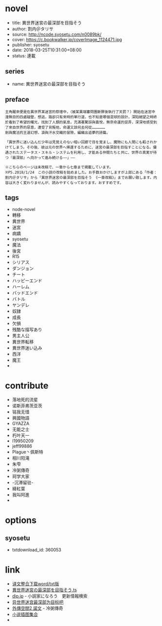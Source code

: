 
# novel

- title: 異世界迷宮の最深部を目指そう
- author: 割内＠タリサ
- source: http://ncode.syosetu.com/n0089bk/
- cover: https://c.bookwalker.jp/coverImage_1124471.jpg
- publisher: syosetu
- date: 2018-03-25T10:31:00+08:00
- status: 連載

## series

- name: 異世界迷宮の最深部を目指そう

## preface

```
主角醒來便是在異世界某迷宮的祭壇中，（被某異端審問團斷罪後執行了天罰？）開始在迷宮中漫無目的四處碰壁，想逃，路卻只有來時的單行道，也不知是哪個混球的設計，深陷絕望之時終於看到了希望的曙光，找到了人類的氣息，充滿著驚訝與喜悅，無奈命運的捉弄，深深地感受到了來自世界的惡意，遭受了背叛他，命運又該何去何從………………
劍與魔法的王道幻想，淚與汗水交織的冒險，編織出追夢的詩篇。

「異世界に迷い込んだ少年は見覚えのない暗い回廊で目を覚まし、魔物にも人間にも殺されかけてしまう。その後、彼は元の世界へ帰還するために、迷宮の最深部を目指すことになる。優遇されたステータス・スキル・システムを利用し、才能ある仲間たちと共に、世界の真実が待つ『最深部』へ向かって進み続ける――」――

※こちらのページは未改稿で、一章から七章まで掲載しています。
※PS.2018/1/24　この小説の改稿を始めました。お手数おかけしますが上部にある「作者：割内＠タリサ」から「異世界迷宮の最深部を目指そう 《一章改稿》」までお願い致します。内容は大きく変わりませんが、読みやすくなっております。おすすめです。
```

## tags

- node-novel
- 轉移
- 異世界
- 迷宮
- 病嬌
- syosetu
- 魔法
- 後宮
- R15
- シリアス
- ダンジョン
- チート
- ハッピーエンド
- ハーレム
- バッドエンド
- バトル
- ヤンデレ
- 奴隷
- 成長
- 欠損
- 残酷な描写あり
- 男主人公
- 異世界転移
- 異世界迷い込み
- 西洋
- 魔王
- 

# contribute

- 落地死的流星
- 诺斯菲弗茨亚茨
- 铭我无惜
- 興國物語
- GYAZZA
- 无能之士
- 朽叶天一
- l19950209
- jeff99886
- Plague丶佩斯特
- 相川阳滝
- 朱雫
- 冷粥傳奇
- 珂学大家
- -沉滞留驻-
- 絳紅葉
- 我叫阿進
- 

# options

## syosetu

- txtdownload_id: 360053

# link

- [译文整合下载word/txt版](https://tieba.baidu.com/p/5339797046)
- [異世界迷宮の最深部を目指そう.ts](https://github.com/bluelovers/node-novel/blob/master/lib/locales/%E7%95%B0%E4%B8%96%E7%95%8C%E8%BF%B7%E5%AE%AE%E3%81%AE%E6%9C%80%E6%B7%B1%E9%83%A8%E3%82%92%E7%9B%AE%E6%8C%87%E3%81%9D%E3%81%86.ts)
- [dip.jp](https://narou.dip.jp/search.php?text=n0089bk&novel=all&genre=all&new_genre=all&length=0&down=0&up=100) - 小説家になろう　更新情報検索
- [异世界迷宫最深部为目标吧](https://tieba.baidu.com/f?kw=%E5%BC%82%E4%B8%96%E7%95%8C%E8%BF%B7%E5%AE%AB%E6%9C%80%E6%B7%B1%E9%83%A8%E4%B8%BA%E7%9B%AE%E6%A0%87&ie=utf-8 "异世界迷宫最深部为目标")
- [外傳空間2 諾文](https://mega.nz/#!kRUkiSxJ!wKCxPYC33egz4HLFe4b_5OKddBUEpfZlAgXCcDNrvng) - 冷粥傳奇
- [小说插图集合](https://tieba.baidu.com/p/4647529889)
- 

